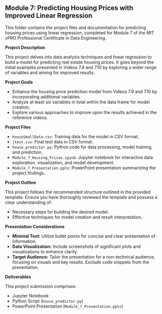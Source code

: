## Module 7: Predicting Housing Prices with Improved Linear Regression

This folder contains the project files and documentation for predicting housing prices using linear regression, completed for Module 7 of the MIT xPRO Professional Certificate in Data Engineering. 

**Project Description**

This project delves into data analysis techniques and linear regression to build a model for predicting real estate housing prices. It goes beyond the initial examples presented in Videos 7.9 and 7.10 by exploring a wider range of variables and aiming for improved results.

**Project Goals**

* Enhance the housing price prediction model from Videos 7.9 and 7.10 by incorporating additional variables.
* Analyze at least six variables in total within the data frame for model creation.
* Explore various approaches to improve upon the results achieved in the reference videos.

**Project Files**

* `houseSmallData.csv`: Training data for the model in CSV format.
* `jtest.csv`: Final test data in CSV format.
* `house_predictor.py`: Python code for data processing, model training, and prediction.
* `Module_7_Housing_Prices.ipynb`: Jupyter notebook for interactive data exploration, visualization, and model development.
* `Module_7_Presentation.pptx`: PowerPoint presentation summarizing the project findings.

**Project Outline**

This project follows the recommended structure outlined in the provided template. Ensure you have thoroughly reviewed the template and possess a clear understanding of:

* Necessary steps for building the desired model.
* Effective techniques for model creation and result interpretation.

**Presentation Considerations**

* **Minimal Text:** Utilize bullet points for concise and clear presentation of information.
* **Data Visualization:** Include screenshots of significant plots and visualizations to enhance clarity.
* **Target Audience:** Tailor the presentation for a non-technical audience, focusing on visuals and key results. Exclude code snippets from the presentation.

**Deliverables**

This project submission comprises:

* Jupyter Notebook
* Python Script (`house_predictor.py`)
* PowerPoint Presentation (`Module_7_Presentation.pptx`)
